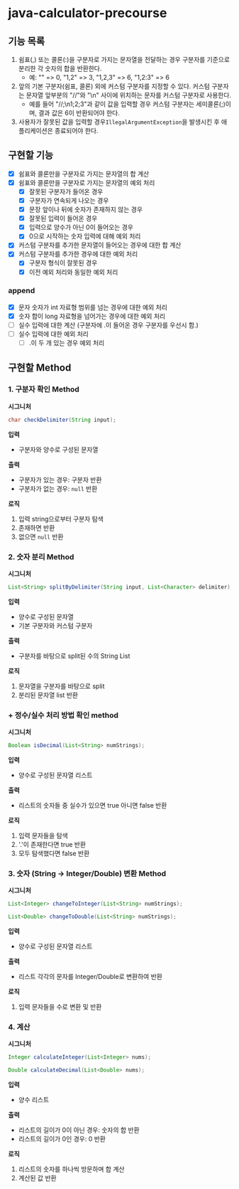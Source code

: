 # java-calculator-precourse

## 기능 목록

1. 쉼표(,) 또는 콜론(:)을 구분자로 가지는 문자열을 전달하는 경우 구분자를 기준으로 분리한 각 숫자의 합을 반환한다.
    - 예: "" => 0, "1,2" => 3, "1,2,3" => 6, "1,2:3" => 6
2. 앞의 기본 구분자(쉼표, 콜론) 외에 커스텀 구분자를 지정할 수 있다. 커스텀 구분자는 문자열 앞부분의 "//"와 "\n" 사이에 위치하는 문자를 커스텀 구분자로 사용한다.
    - 예를 들어 "//;\n1;2;3"과 같이 값을 입력할 경우 커스텀 구분자는 세미콜론(;)이며, 결과 값은 6이 반환되어야 한다.
3. 사용자가 잘못된 값을 입력할 경우`IllegalArgumentException`을 발생시킨 후 애플리케이션은 종료되어야 한다.

## 구현할 기능

- [x]  쉼표와 콜론만을 구분자로 가지는 문자열의 합 계산
- [x]  쉼표와 콜론만을 구분자로 가지는 문자열의 예외 처리
    - [x]  잘못된 구분자가 들어온 경우
    - [x]  구분자가 연속되게 나오는 경우
    - [x]  문장 앞이나 뒤에 숫자가 존재하지 않는 경우
    - [x]  잘못된 입력이 들어온 경우
    - [x]  입력으로 양수가 아닌 0이 들어오는 경우
    - [x]  0으로 시작하는 숫자 입력에 대해 예외 처리
- [x]  커스텀 구분자를 추가한 문자열이 들어오는 경우에 대한 합 계산
- [x]  커스텀 구분자를 추가한 경우에 대한 예외 처리
    - [x]  구분자 형식이 잘못된 경우
    - [x]  이전 예외 처리와 동일한 예외 처리

### append

- [x]  문자 숫자가 int 자료형 범위를 넘는 경우에 대한 예외 처리
- [x]  숫자 합이 long 자료형을 넘어가는 경우에 대한 예외 처리
- [ ]  실수 입력에 대한 계산 (구분자에 .이 들어온 경우 구분자를 우선시 함.)
- [ ]  실수 입력에 대한 예외 처리
    - [ ]  .이 두 개 있는 경우 예외 처리

## 구현할 Method

### 1. 구분자 확인 Method

**시그니처**

```java
char checkDelimiter(String input);
```

**입력**

- 구분자와 양수로 구성된 문자열

**출력**

- 구분자가 있는 경우: 구분자 반환
- 구분자가 없는 경우: `null` 반환

**로직**

1. 입력 string으로부터 구분자 탐색
2. 존재하면 반환
3. 없으면 `null` 반환

### 2. 숫자 분리 Method

**시그니처**

```java
List<String> splitByDelimiter(String input, List<Character> delimiter);
```

**입력**

- 양수로 구성된 문자열
- 기본 구분자와 커스텀 구분자

**출력**

- 구분자를 바탕으로 split된 수의 String List

**로직**

1. 문자열을 구분자를 바탕으로 split
2. 분리된 문자열 list 반환

### + 정수/실수 처리 방법 확인 method

**시그니처**

```java
Boolean isDecimal(List<String> numStrings);
```

**입력**

- 양수로 구성된 문자열 리스트

**출력**

- 리스트의 숫자들 중 실수가 있으면 true 아니면 false 반환

**로직**

1. 입력 문자들을 탐색
2. '.'이 존재한다면 true 반환
3. 모두 탐색했다면 false 반환

### 3. 숫자 (String → Integer/Double) 변환 Method

**시그니처**

```java
List<Integer> changeToInteger(List<String> numStrings);

List<Double> changeToDouble(List<String> numStrings);
```

**입력**

- 양수로 구성된 문자열 리스트

**출력**

- 리스트 각각의 문자를 Integer/Double로 변환하여 반환

**로직**

1. 입력 문자들을 수로 변환 및 반환

### 4. 계산

**시그니처**

```java
Integer calculateInteger(List<Integer> nums);

Double calculateDecimal(List<Double> nums);
```

**입력**

- 양수 리스트

**출력**

- 리스트의 길이가 0이 아닌 경우: 숫자의 합 반환
- 리스트의 길이가 0인 경우: 0 반환

**로직**

1. 리스트의 숫자를 하나씩 방문하며 합 계산
2. 계산된 값 반환